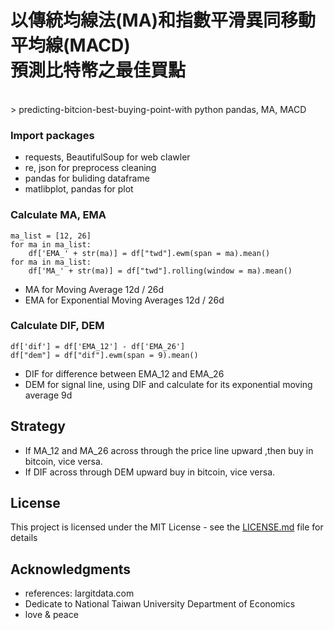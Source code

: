 # 以傳統均線法(MA)和指數平滑異同移動平均線(MACD)<br />預測比特幣之最佳買點
<br />
> predicting-bitcion-best-buying-point-with python pandas, MA, MACD


### Import packages
* requests, BeautifulSoup for web clawler
* re, json for preprocess cleaning
* pandas for buliding dataframe
* matlibplot, pandas for plot

### Calculate MA, EMA
```
ma_list = [12, 26]
for ma in ma_list:
    df['EMA_' + str(ma)] = df["twd"].ewm(span = ma).mean()
for ma in ma_list:
    df['MA_' + str(ma)] = df["twd"].rolling(window = ma).mean()
```
* MA for Moving Average 12d / 26d
* EMA for Exponential Moving Averages 12d / 26d

### Calculate DIF, DEM
```
df['dif'] = df['EMA_12'] - df['EMA_26']
df["dem"] = df["dif"].ewm(span = 9).mean()
```
* DIF for difference between EMA_12 and EMA_26
* DEM for signal line, using DIF and calculate for its exponential moving average 9d

## Strategy

* If MA_12 and MA_26 across through the price line upward ,then buy in bitcoin, vice versa.
* If DIF across through DEM upward buy in bitcoin, vice versa.


## License

This project is licensed under the MIT License - see the [LICENSE.md](LICENSE.md) file for details

## Acknowledgments

* references: largitdata.com 
* Dedicate to National Taiwan University Department of Economics
* love & peace
